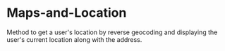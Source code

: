 # Maps-and-Location

Method to get a user's location by reverse geocoding and displaying the user's current location along with the address.
